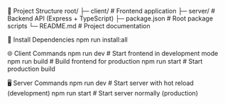 📂 Project Structure
root/
├─ client/         # Frontend application
├─ server/         # Backend API (Express + TypeScript)
├─ package.json    # Root package scripts
└─ README.md       # Project documentation

🔧 Install Dependencies
npm run install:all


🌐 Client Commands
npm run dev       # Start frontend in development mode
npm run build     # Build frontend for production
npm run start     # Start production build


🖥 Server Commands
npm run dev       # Start server with hot reload (development)
npm run start     # Start server normally (production)


